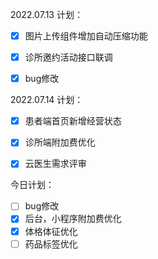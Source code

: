 
2022.07.13 计划：
- [x] 图片上传组件增加自动压缩功能
- [x] 诊所邀约活动接口联调
- [x] bug修改


2022.07.14 计划：
- [x] 患者端首页新增经营状态
- [x] 诊所端附加费优化 
- [x] 云医生需求评审


今日计划：
- [ ] bug修改
- [x] 后台，小程序附加费优化 
- [x] 体格体征优化
- [ ] 药品标签优化
